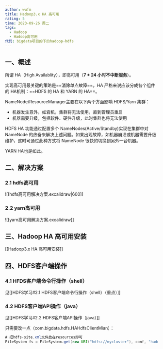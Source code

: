 ```yaml
---
author: wufm
title: Hadoop3.x HA 高可用
rating: 5
time: 2023-09-26 周二
tags:
  - Hadoop
  - Hadoop高可用
代码: bigdata项目的下的hadoop-hdfs
---
```

## 一、概述

所谓 HA（High Availablity），即高可用（**7 * 24 小时不中断服务**）。

实现高可用最关键的策略是==消除单点故障==。HA 严格来说应该分成各个组件的 HA机制：==HDFS 的 HA 和 YARN 的 HA==。

NameNode/ResourceManager主要在以下两个方面影响 HDFS/Yarn 集群：
- 机器发生意外，如宕机，集群将无法使用，直到管理员重启
- 机器需要升级，包括软件、硬件升级，此时集群也将无法使用

HDFS HA 功能通过配置多个 NameNodes(Active/Standby)实现在集群中对 NameNode 的热备来解决上述问题。如果出现故障，如机器崩溃或机器需要升级维护，这时可通过此种方式将 NameNode 很快的切换到另外一台机器。

YARN HA也是如此。
## 二、解决方案

### 2.1 hdfs高可用

![[hdfs高可用解决方案.excalidraw|600]]

### 2.2 yarn高可用

![[yarn高可用解决方案.excalidraw]]

## 三、Hadoop HA 高可用安装

[[Hadoop3.x HA 高可用安装]]
## 四、HDFS客户端操作

### 4.1 HFDS客户端命令行操作（shell）

见[[HDFS学习#2.1 HDFS客户端命令行操作（shell）（重点）]]
### 4.2 HDFS客户端API操作（java）

见[[HDFS学习#2.2 HDFS客户端API操作（java）]]

只需要改一点（com.bigdata.hdfs.HAHdfsClientMian）：

```java
# 把hdfs-site.xml文件放在resources即可
FileSystem fs = FileSystem.get(new URI("hdfs://mycluster"), conf, "hadoop");
```
